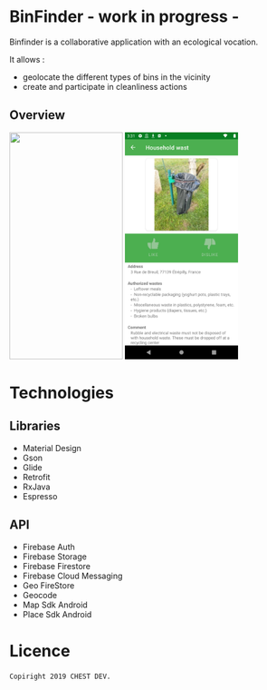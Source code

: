 # BinFinder - work in progress -

Binfinder is a collaborative application with an ecological vocation.

It allows :

- geolocate the different types of bins in the vicinity
- create and participate in cleanliness actions


## Overview

  
  <img src = "https://github.com/Seb77410/BinFinder/blob/master/app/src/main/res/drawable/binfinder.gif" width ="200" height="400">
  
  
  <img src = "https://github.com/Seb77410/BinFinder/blob/master/app/src/main/res/drawable/screenshot_1616340664.png" width ="200" height="400">

  

# Technologies

   ## Libraries
   - Material Design
   - Gson
   - Glide
   - Retrofit
   - RxJava
   - Espresso
   
   ## API
   - Firebase Auth
   - Firebase Storage
   - Firebase Firestore
   - Firebase Cloud Messaging
   - Geo FireStore
   - Geocode
   - Map Sdk Android
   - Place Sdk Android
   
   # Licence
    Copiright 2019 CHEST DEV.
